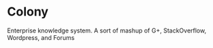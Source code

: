 Colony
======

Enterprise knowledge system. A sort of mashup of G+, StackOverflow, Wordpress, and Forums
